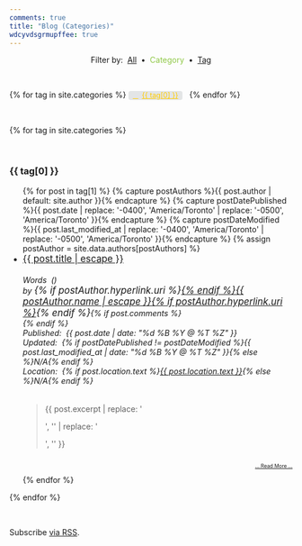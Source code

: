 ```yaml
---
comments: true
title: "Blog (Categories)"
wdcyvdsgrmupffee: true
---
```


<style>
  .post-tag {
    background: rgba(79, 94, 104, 0.15);
    border-radius: 4px;
    color: rgb(255, 204, 0);
    display: inline-block;
    font-size: 90%;
    margin-right: .5rem;
    padding: 0 .5rem;
  }

  .post-tag:before {
    content: "\f02b";
    font-family: FontAwesome;
    padding-right: .5em;
  }

  .post-tag:hover {
    background: rgb(143, 200, 71);
    color: rgb(79, 94, 104);
    font-weight: bolder;
    text-decoration: none;
  }
</style>
<p style="text-align: center;">
  Filter by:&nbsp;
  <a href="{{ site.url }}/blog" rel="me" title="">All</a>&nbsp;
  &bull;&nbsp; <span style="color: rgb(143, 200, 71);">Category</span>&nbsp;
  &bull;&nbsp; <a href="{{ site.url }}/blog/tags" rel="me" title="">Tag</a>
</p>
<p>&nbsp;</p>
<div class="tags-expo">
  <div class="tags-expo-list">
    {% for tag in site.categories %}
    <a class="post-tag" href="{{ site.url }}{{ page.url }}#{{ tag[0] | slugify }}" rel="me" title="">{{ tag[0] }}</a>
    {% endfor %}
  </div>
  <p>&nbsp;</p>
  <div class="h-feed tags-expo-section">
    <div style="display: none;">
      <p class="p-name">{% if page.title %}{{ page.title }} :: {% endif %}{{ site.title | default: site.github.repository_name }}</p>
      <a class="u-url" href="{{ site.url }}{{ page.url }}" rel="me">{{ site.url }}{{ page.url }}</a>
    </div>
    {% for tag in site.categories %}
    <p>&nbsp;</p>
    <h3 id="{{ tag[0] | slugify }}">{{ tag[0] }}</h3>
    <ul class="tags-expo-posts">
      {% for post in tag[1] %}
      {% capture postAuthors %}{{ post.author | default: site.author }}{% endcapture %}
      {% capture postDatePublished %}{{ post.date | replace: '-0400', 'America/Toronto' | replace: '-0500', 'America/Toronto' }}{% endcapture %}
      {% capture postDateModified %}{{ post.last_modified_at | replace: '-0400', 'America/Toronto' | replace: '-0500', 'America/Toronto' }}{% endcapture %}
      {% assign postAuthor = site.data.authors[postAuthors] %}
      <li>
        <article class="h-entry">
          <div style="display: none;">
            <p class="p-name">{{ post.title | escape }}</p>
            <p class="u-uid">{{ post.url }}</p>
          </div>
          <span style="font-size: larger;">
            <a class="u-url" href="{{ site.url }}{{ post.url }}" rel="me">{{ post.title | escape }}</a>
          </span>
          <h6>
            <span style="float: right;">
              <span class="word-count"></span> Words&nbsp; (<span class="reading-time"></span>)<br />
              by <span class="p-author" style="font-size: larger;">{% if postAuthor.hyperlink.uri %}<a href="{{ postAuthor.hyperlink.uri }}" {% if postAuthors != "jwds" %}target="_blank"{% else %}rel="me"{% endif %} title="{{ postAuthor.hyperlink.title | escape }}">{% endif %}{{ postAuthor.name | escape }}{% if postAuthor.hyperlink.uri %}</a>{% endif %}</span>{% if post.comments %}<br />
              <a data-disqus-identifier="{{ post.url }}" href="{{ site.url }}{{ post.url }}#disqus_thread" rel="me" title=""></a>{% endif %}
            </span>
            Published:&nbsp; <time class="dt-published" datetime="{{ post.date | date_to_xmlschema }}">{{ post.date | date: "%d %B %Y @ %T %Z" }}</time><br />
            Updated:&nbsp; {% if postDatePublished != postDateModified %}<time class="dt-updated" datetime="{{ post.last_modified_at | date_to_xmlschema }}">{{ post.last_modified_at | date: "%d %B %Y @ %T %Z" }}</time>{% else %}N/A{% endif %}<br />
            Location:&nbsp; {% if post.location.text %}<span class="h-geo p-location"><data class="p-altitude" value="{{ post.location.altitude }}"></data><data class="p-latitude" value="{{ post.location.latitude }}"></data><data class="p-longitude" value="{{ post.location.longitude }}"></data><a href="{{ site.uri.googleMaps }}/{{ post.location.latitude }},{{ post.location.longitude }}" target="_blank" title="{{ post.location.latitude }}, {{ post.location.longitude }}">{{ post.location.text }}</a></span>{% else %}N/A{% endif %}
          </h6>
          <blockquote class="p-summary">
            {{ post.excerpt | replace: '<p>', '' | replace: '</p>', '' }}
          </blockquote>
          <div style="font-size: xx-small; text-align: right;">
            &nbsp;<br />
            <a href="{{ site.url }}{{ post.url }}" rel="me" title="">&hellip; Read More &hellip;</a><br />
            &nbsp;
          </div>
        </article>
      </li>
      {% endfor %}
    </ul>
    {% endfor %}
  </div>
</div>
<p>&nbsp;</p>
<p class="rss-subscribe">
  Subscribe <a href="{{ site.url }}/feed.xml" rel="me" title="">via RSS</a>.
</p>
<script>
  $(function () {
    $("article").each(function () {
      $(this).readingTime({
        readingTimeTarget: $(this).find(".reading-time"),
        wordCountTarget: $(this).find(".word-count"),
        remotePath: $(this).attr("data-file"),
        remoteTarget: $(this).attr("data-target")
      })
    })
  });
</script>
